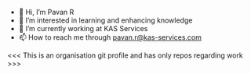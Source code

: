 - 👋 Hi, I’m Pavan R
- 👀 I’m interested in learning and enhancing knowledge
- 🌱 I’m currently working at KAS Services 
- 📫 How to reach me through pavan.r@kas-services.com

<<< This is an organisation git profile and has only repos regarding work >>>

<!---
pavan-r-kas/pavan-r-kas is a ✨ special ✨ repository because its `README.md` (this file) appears on your GitHub profile.
You can click the Preview link to take a look at your changes.
--->
